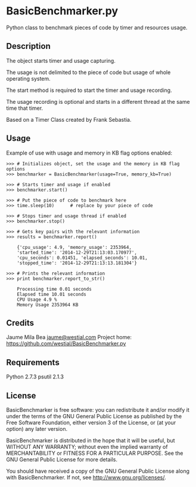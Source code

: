BasicBenchmarker.py
===================

Python class to benchmark pieces of code by timer and resources usage.


Description
-----------

The object starts timer and usage capturing. 

The usage is not delimited to the piece of code but usage of whole operating 
system.

The start method is required to start the timer and usage recording.

The usage recording is optional and starts in a different thread at the same
time that timer.

Based on a Timer Class created by Frank Sebastia.


Usage
-----

Example of use with usage and memory in KB flag options enabled:

```
>>> # Initializes object, set the usage and the memory in KB flag options
>>> benchmarker = BasicBenchmarker(usage=True, memory_kb=True)
    
>>> # Starts timer and usage if enabled
>>> benchmarker.start()
    
>>> # Put the piece of code to benchmark here
>>> time.sleep(10)      # replace by your piece of code
    
>>> # Stops timer and usage thread if enabled
>>> benchmarker.stop()
    
>>> # Gets key pairs with the relevant information
>>> results = benchmarker.report()
    
    {'cpu_usage': 4.9, 'memory_usage': 2353964,
    'started_time': '2014-12-29T21:13:03.170977',
    'cpu_seconds': 0.01451, 'elapsed_seconds': 10.01,
    'stopped_time': '2014-12-29T21:13:13.181304'}
    
>>> # Prints the relevant information
>>> print benchmarker.report_to_str()
    
    Processing time 0.01 seconds
    Elapsed time 10.01 seconds
    CPU Usage 4.9 %
    Memory Usage 2353964 KB
```
    
    
Credits
-------

Jaume Mila Bea <jaume@westial.com>
Project home: https://github.com/westial/BasicBenchmarker.py


Requirements
------------

Python 2.7.3
psutil 2.1.3


License
-------

BasicBenchmarker is free software: you can redistribute it and/or modify it under 
the terms of the GNU General Public License as published by the Free Software 
Foundation, either version 3 of the License, or (at your option) any later 
version.

BasicBenchmarker is distributed in the hope that it will be useful, but WITHOUT
ANY WARRANTY; without even the implied warranty of MERCHANTABILITY or FITNESS 
FOR A PARTICULAR PURPOSE. See the GNU General Public License for more details.

You should have received a copy of the GNU General Public License along with 
BasicBenchmarker. If not, see http://www.gnu.org/licenses/.
